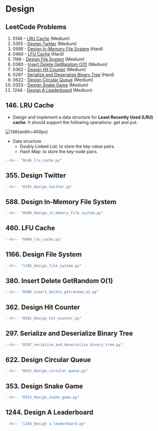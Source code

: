 # Design

## LeetCode Problems

1. 0146 - [LRU Cache](https://leetcode.com/problems/lru-cache/) (Medium)
2. 0355 - [Design Twitter](https://leetcode.com/problems/design-twitter/) (Medium)
3. 0588 - [Design In-Memory File System](https://leetcode.com/problems/design-in-memory-file-system/) (Hard)
4. 0460 - [LFU Cache](https://leetcode.com/problems/lfu-cache/) (Hard)
5. 1166 - [Design File System](https://leetcode.com/problems/design-an-in-memory-file-system/) (Medium)
6. 0380 - [Insert Delete GetRandom O(1)](https://leetcode.com/problems/insert-delete-getrandom-o1/) (Medium)
7. 0362 - [Design Hit Counter](https://leetcode.com/problems/design-hit-counter/) (Medium)
8. 0297 - [Serialize and Deserialize Binary Tree](https://leetcode.com/problems/serialize-and-deserialize-binary-tree/) (Hard)
9. 0622 - [Design Circular Queue](https://leetcode.com/problems/design-circular-queue/) (Medium)
10. 0353 - [Design Snake Game](https://leetcode.com/problems/design-snake-game/) (Medium)
11. 1244 - [Design A Leaderboard](https://leetcode.com/problems/design-a-leaderboard/) (Medium)

## 146. LRU Cache

- Design and implement a data structure for **Least Recently Used (LRU) cache**. It should support the following operations: get and put.

![146](https://miro.medium.com/v2/resize:fit:650/0*fOwBd3z0XtHh7WN1.png){width=400px}

- Data structure
    - Doubly Linked List: to store the key-value pairs.
    - Hash Map: to store the key-node pairs.

```python
--8<-- "0146_lru_cache.py"
```

## 355. Design Twitter

```python
--8<-- "0355_design_twitter.py"
```

## 588. Design In-Memory File System

```python
--8<-- "0588_design_in_memory_file_system.py"
```

## 460. LFU Cache

```python
--8<-- "0460_lfu_cache.py"
```

## 1166. Design File System

```python
--8<-- "1166_design_file_system.py"
```

## 380. Insert Delete GetRandom O(1)

```python
--8<-- "0380_insert_delete_getrandom_o1.py"
```

## 362. Design Hit Counter

```python
--8<-- "0362_design_hit_counter.py"
```

## 297. Serialize and Deserialize Binary Tree

```python
--8<-- "0297_serialize_and_deserialize_binary_tree.py"
```

## 622. Design Circular Queue

```python
--8<-- "0622_design_circular_queue.py"
```

## 353. Design Snake Game

```python
--8<-- "0353_design_snake_game.py"
```

## 1244. Design A Leaderboard

```python
--8<-- "1244_design_a_leaderboard.py"
```
